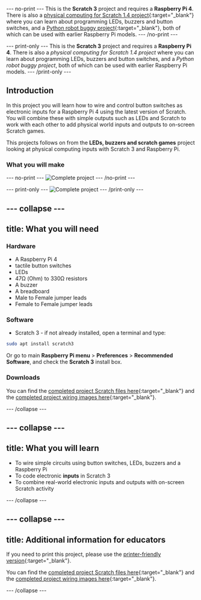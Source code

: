 --- no-print ---
This is the **Scratch 3** project and requires a **Raspberry Pi 4**. There is also a [physical computing for Scratch 1.4 project](https://projects.raspberrypi.org/en/projects/physical-computing-with-scratch14){:target="_blank"} where you can learn about programming LEDs, buzzers and button switches, and a [Python robot buggy project](https://https://projects.raspberrypi.org/en/projects/build-a-buggy){:target="_blank"}, both of which can be used with earlier Raspberry Pi models.
--- /no-print ---

--- print-only ---
This is the **Scratch 3** project and requires a **Raspberry Pi 4**. There is also a _physical computing for Scratch 1.4 project_ where you can learn about programming LEDs, buzzers and button switches, and a _Python robot buggy project_, both of which can be used with earlier Raspberry Pi models.
--- /print-only ---

## Introduction

In this project you will learn how to wire and control button switches as electronic inputs for a Raspberry Pi 4 using the latest version of Scratch. 
You will combine these with simple outputs such as LEDs and Scratch to work with each other to add physical world inputs and outputs to on-screen Scratch games.

This projects follows on from the **LEDs, buzzers and scratch games** project looking at physical computing inputs with Scratch 3 and Raspberry Pi.

### What you will make

--- no-print ---
![Complete project](images/robot_completedTask.gif)
--- /no-print ---

--- print-only ---
![Complete project](images/robot_completedTask.png)
--- /print-only ---

--- collapse ---
---
title: What you will need
---
### Hardware

+ A Raspberry Pi 4
+ tactile button switches
+ LEDs
+ 47Ω (Ohm) to 330Ω resistors
+ A buzzer
+ A breadboard
+ Male to Female jumper leads
+ Female to Female jumper leads

### Software

+ Scratch 3 - if not already installed, open a terminal and type:

```bash
sudo apt install scratch3
```

Or go to main **Raspberry Pi menu** > **Preferences** > **Recommended Software**, and check the **Scratch 3** install box.

### Downloads

You can find the [completed project Scratch files here](http://rpf.io/p/en/button-switch-scratch-pi-get){:target="_blank"} and the [completed project wiring images here](http://rpf.io/p/en/button-switch-scratch-pi-go){:target="_blank"}.

--- /collapse ---

--- collapse ---
---
title: What you will learn
---

+ To wire simple circuits using button switches, LEDs, buzzers and a Raspberry Pi
+ To code electronic **inputs** in Scratch 3
+ To combine real-world electronic inputs and outputs with on-screen Scratch activity

--- /collapse ---

--- collapse ---
---
title: Additional information for educators
---

If you need to print this project, please use the [printer-friendly version](https://projects.raspberrypi.org/en/projects/button-switch-scratch-pi/print){:target="_blank"}.

You can find the [completed project Scratch files here](http://rpf.io/p/en/button-switch-scratch-pi-get){:target="_blank"} and the [completed project wiring images here](http://rpf.io/p/en/button-switch-scratch-pi-go){:target="_blank"}.

--- /collapse ---
